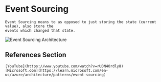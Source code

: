 # Event Sourcing 
    
    Event Sourcing means to as opposed to just storing the state (current value), also store the 
    events which changed that state. 

 ![ Event Sourcing Architecture](https://learn.microsoft.com/en-us/azure/architecture/patterns/_images/event-sourcing-overview.png "TEvent Sourcing Architecture")

 ## References Section
    [YouTube](https://www.youtube.com/watch?v=rUDN40rdly8)
    [Microsoft.com](https://learn.microsoft.com/en-us/azure/architecture/patterns/event-sourcing)